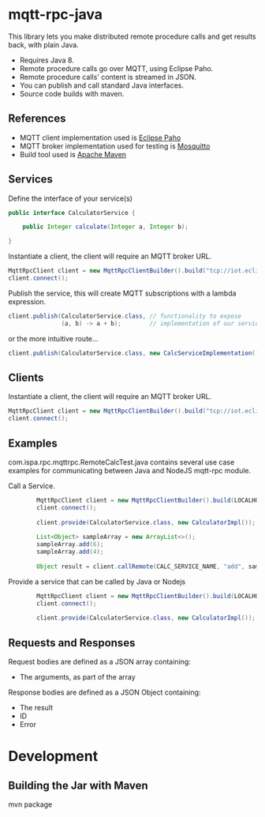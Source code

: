 # mqtt-rpc-java

This library lets you make distributed remote procedure calls and get results back, with plain Java.

- Requires Java 8.
- Remote procedure calls go over MQTT, using Eclipse Paho.
- Remote procedure calls' content is streamed in JSON.
- You can publish and call standard Java interfaces.
- Source code builds with maven.

## References

- MQTT client implementation used is [Eclipse Paho](https://eclipse.org/paho/)
- MQTT broker implementation used for testing is [Mosquitto](http://mosquitto.org/)
- Build tool used is [Apache Maven](http://maven.apache.org/)

## Services

Define the interface of your service(s)

```java
public interface CalculatorService {

    public Integer calculate(Integer a, Integer b);

}
```

Instantiate a client, the client will require an MQTT broker URL.

```java
MqttRpcClient client = new MqttRpcClientBuilder().build("tcp://iot.eclipse.org:1883");
client.connect();
```

Publish the service, this will create MQTT subscriptions with a lambda expression.

```java
client.publish(CalculatorService.class, // functionality to expose
               (a, b) -> a + b);        // implementation of our service
```

or the more intuitive route...

```java
client.publish(CalculatorService.class, new CalcServiceImplementation());
```

## Clients

Instantiate a client, the client will require an MQTT broker URL.

```java
MqttRpcClient client = new MqttRpcClientBuilder().build("tcp://iot.eclipse.org:1883");
client.connect();
```

## Examples

com.ispa.rpc.mqttrpc.RemoteCalcTest.java contains several use case examples for communicating between Java and NodeJS mqtt-rpc module.

Call a Service.

```java
		MqttRpcClient client = new MqttRpcClientBuilder().build(LOCALHOST);
		client.connect();
		
		client.provide(CalculatorService.class, new CalculatorImpl());
		
		List<Object> sampleArray = new ArrayList<>();
		sampleArray.add(6);
		sampleArray.add(4);
		
		Object result = client.callRemote(CALC_SERVICE_NAME, "add", sampleArray.toArray());

```

Provide a service that can be called by Java or Nodejs
```java
		MqttRpcClient client = new MqttRpcClientBuilder().build(LOCALHOST);
		client.connect();
		
		client.provide(CalculatorService.class, new CalculatorImpl());

```

## Requests and Responses

Request bodies are defined as a JSON array containing:

- The arguments, as part of the array

Response bodies are defined as a JSON Object containing:

- The result
- ID
- Error

# Development
## Building the Jar with Maven

mvn package